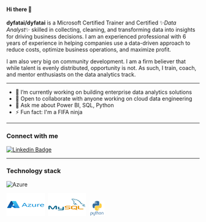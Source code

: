 #### Hi there 👋


**dyfatai/dyfatai** is a Microsoft Certified Trainer and Certified ✨_Data Analyst_✨ skilled in collecting, cleaning, and transforming data into insights for driving business decisions. I am an experienced professional with 6 years of experience in helping companies use a data-driven approach to reduce costs, optimize business operations, and maximize profit.

I am also very big on community development. I am a firm believer that while talent is evenly distributed, opportunity is not. As such, I train, coach, and mentor enthusiasts on the data analytics track.

---
- 🔭 I’m currently working on building enterprise data analytics solutions
- 👯 Open to collaborate with anyone working on cloud data engineering 
- 💬 Ask me about Power BI, SQL, Python
- ⚡ Fun fact: I'm a FIFA ninja

---
### Connect with me
[![Linkedin Badge](https://img.shields.io/badge/-Fatai-blue?style=flat&logo=Linkedin&logoColor=white)](https://www.linkedin.com/in/fatai-sanni/)

---
### Technology stack

![Azure](https://img.shields.io/badge/azure-%230072C6.svg?style=for-the-badge&logo=microsoftazure&logoColor=white)

<div>
 <img src="https://github.com/devicons/devicon/blob/master/icons/azure/azure-original-wordmark.svg" title="Azure" alt="Azure" width="100" height="60"/>&nbsp;
 <img src="https://github.com/devicons/devicon/blob/master/icons/mysql/mysql-original-wordmark.svg" title="mysql" alt="mysql" width="100" height="60"/>&nbsp;
 <img src="https://github.com/devicons/devicon/blob/master/icons/python/python-original-wordmark.svg" title="Python" alt="Python" width="40" height="40"/>&nbsp;
<div>
